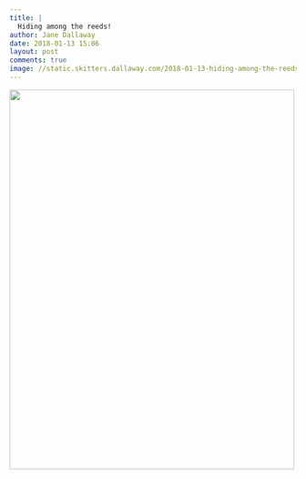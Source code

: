 ```yaml
---
title: |
  Hiding among the reeds!
author: Jane Dallaway
date: 2018-01-13 15:06
layout: post
comments: true
image: //static.skitters.dallaway.com/2018-01-13-hiding-among-the-reeds-thumb-1-IMG-9006.JPG
---
```


<div>
        <a href="//static.skitters.dallaway.com/2018-01-13-hiding-among-the-reeds-fullsize-1-IMG-9006.JPG">
          <img src="//static.skitters.dallaway.com/2018-01-13-hiding-among-the-reeds-thumb-1-IMG-9006.JPG" width="500" height="667"/>
        </a>
      </div>


  
      